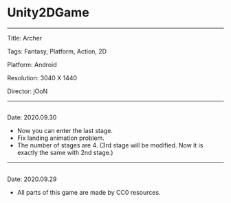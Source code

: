 # Unity2DGame

------------

Title: Archer

Tags: Fantasy, Platform, Action, 2D

Platform: Android

Resolution: 3040 X 1440

Director: jOoN

------------

## <Archer v0.2 Released>

Date: 2020.09.30

- Now you can enter the last stage.
- Fix landing animation problem.
- The number of stages are 4. (3rd stage will be modified. Now it is exactly the same with 2nd stage.)

------------

## <Archer v0.1 Released>

Date: 2020.09.29

- All parts of this game are made by CC0 resources.
